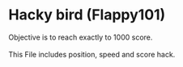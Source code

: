 # Hacky bird (Flappy101)

Objective is to reach exactly to 1000 score.<br></br>
This File includes position, speed and score hack.<br></br>
